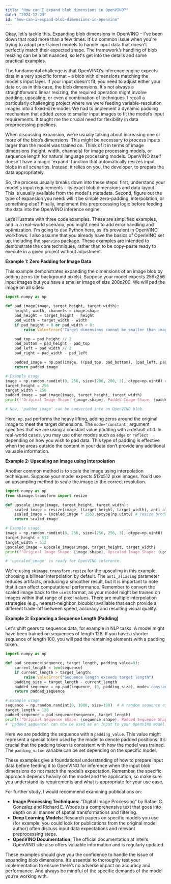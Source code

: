 ```yaml
---
title: "How can I expand blob dimensions in OpenVINO?"
date: "2024-12-23"
id: "how-can-i-expand-blob-dimensions-in-openvino"
---
```


Okay, let's tackle this. Expanding blob dimensions in OpenVINO – I’ve been down that road more than a few times. It's a common issue when you're trying to adapt pre-trained models to handle input data that doesn't perfectly match their expected shape. The framework’s handling of blob resizing can be a bit nuanced, so let's get into the details and some practical examples.

The fundamental challenge is that OpenVINO’s inference engine expects data in a very specific format – a blob with dimensions matching the model's input layer. If your input doesn't fit, you need to adjust either your data or, as in this case, the blob dimensions. It's not always a straightforward linear resizing; the required operation might involve padding, upscaling, or even a combination of techniques. I recall a particularly challenging project where we were feeding variable-resolution images into a fixed-size model. We had to implement a dynamic padding mechanism that added zeros to smaller input images to fit the model’s input requirements. It taught me the crucial need for flexibility in data preprocessing pipelines.

When discussing expansion, we’re usually talking about increasing one or more of the blob’s dimensions. This might be necessary to process inputs larger than the model was trained on. Think of it in terms of image dimensions (height, width, channels) for image processing models, or sequence length for natural language processing models. OpenVINO itself doesn't have a magic 'expand' function that automatically resizes input blobs in all scenarios. Instead, it relies on you, the developer, to prepare the data appropriately.

So, the process usually breaks down into these steps: first, understand your model's input requirements – its exact blob dimensions and data layout. This is usually available from the model's metadata. Second, figure out the type of expansion you need: will it be simple zero-padding, interpolation, or something else? Finally, implement this preprocessing logic before feeding the data into the OpenVINO inference engine.

Let’s illustrate with three code examples. These are simplified examples, and in a real-world scenario, you might need to add error handling and optimization. I'm going to use Python here, as it’s prevalent in OpenVINO workflows. I also assume that you already have the basics of OpenVINO set up, including the `openvino` package. These examples are intended to demonstrate the core techniques, rather than to be copy-paste ready to execute in a given project without adjustment.

**Example 1: Zero Padding for Image Data**

This example demonstrates expanding the dimensions of an image blob by adding zeros (or background pixels). Suppose your model expects 256x256 input images but you have a smaller image of size 200x200. We will pad the image on all sides:

```python
import numpy as np

def pad_image(image, target_height, target_width):
    height, width, channels = image.shape
    pad_height = target_height - height
    pad_width = target_width - width
    if pad_height < 0 or pad_width < 0:
        raise ValueError("Target dimensions cannot be smaller than image dimensions")

    pad_top = pad_height // 2
    pad_bottom = pad_height - pad_top
    pad_left = pad_width // 2
    pad_right = pad_width - pad_left

    padded_image = np.pad(image, ((pad_top, pad_bottom), (pad_left, pad_right), (0, 0)), mode='constant')
    return padded_image

# Example usage
image = np.random.randint(0, 256, size=(200, 200, 3), dtype=np.uint8) # a 200x200 rgb image.
target_height = 256
target_width = 256
padded_image = pad_image(image, target_height, target_width)
print(f"Original Image Shape: {image.shape}, Padded Image Shape: {padded_image.shape}")

# Now, 'padded_image' can be converted into an OpenVINO blob.
```
Here, `np.pad` performs the heavy lifting, adding zeros around the original image to meet the target dimensions. The `mode='constant'` argument specifies that we are using a constant value padding with a default of 0. In real-world cases, you may use other modes such as `edge` or `reflect` depending on how you wish to pad data. This type of padding is effective when the areas outside the content in your data don’t provide any additional valuable information.

**Example 2: Upscaling an Image using Interpolation**

Another common method is to scale the image using interpolation techniques. Suppose your model expects 512x512 pixel images. You’d use an upsampling method to scale the image to the correct resolution.

```python
import numpy as np
from skimage.transform import resize

def upscale_image(image, target_height, target_width):
    scaled_image = resize(image, (target_height, target_width), anti_aliasing=True, preserve_range=True)
    scaled_image = (scaled_image * 255).astype(np.uint8) # resize produces values between 0 and 1, converting it back to 0-255.
    return scaled_image

# Example usage
image = np.random.randint(0, 256, size=(256, 256, 3), dtype=np.uint8)
target_height = 512
target_width = 512
upscaled_image = upscale_image(image, target_height, target_width)
print(f"Original Image Shape: {image.shape}, Upscaled Image Shape: {upscaled_image.shape}")

# 'upscaled_image' is ready for OpenVINO inference.
```

We're using `skimage.transform.resize` for the upscaling in this example, choosing a bilinear interpolation by default. The `anti_aliasing` parameter reduces artifacts, producing a smoother result, but it is important to note that it can affect computational performance. Remember to convert the scaled image back to the `uint8` format, as your model might be trained on images within that range of pixel values. There are multiple interpolation strategies (e.g., nearest-neighbor, bicubic) available that each provide a different trade-off between speed, accuracy and resulting visual quality.

**Example 3: Expanding a Sequence Length (Padding)**

Let's shift gears to sequence data, for example in NLP tasks. A model might have been trained on sequences of length 128. If you have a shorter sequence of length 100, you will pad the remaining elements with a padding token.

```python
import numpy as np

def pad_sequence(sequence, target_length, padding_value=0):
    current_length = len(sequence)
    if current_length > target_length:
        raise ValueError("Sequence length exceeds target length")
    padding_size = target_length - current_length
    padded_sequence = np.pad(sequence, (0, padding_size), mode='constant', constant_values=padding_value)
    return padded_sequence

# Example usage
sequence = np.random.randint(0, 1000, size=100)  # A random sequence of length 100
target_length = 128
padded_sequence = pad_sequence(sequence, target_length)
print(f"Original Sequence Shape: {sequence.shape}, Padded Sequence Shape: {padded_sequence.shape}")
# 'padded_sequence' can now be used as an input to your OpenVINO model.
```

Here we are padding the sequence with a `padding_value`. This value might represent a special token used by the model to denote padded positions. It’s crucial that the padding token is consistent with how the model was trained. The `padding_value` variable can be set depending on the specific model.

These examples give a foundational understanding of how to prepare input data before feeding it to OpenVINO for inference when the input blob dimensions do not match the model’s expectation. Remember, the specific approach depends heavily on the model and the application, so make sure you understand its requirements and what is appropriate for your use case.

For further study, I would recommend examining publications on:

*   **Image Processing Techniques:** “Digital Image Processing” by Rafael C. Gonzalez and Richard E. Woods is a comprehensive text that goes into depth on all manner of spatial transformations and filtering.
*   **Deep Learning Models:** Research papers on specific models you use (for example, you could look for publications from the original model author) often discuss input data expectations and relevant preprocessing steps.
*   **OpenVINO Documentation:** The official documentation at Intel's OpenVINO site also offers valuable information and is regularly updated.

These examples should give you the confidence to handle the issue of expanding blob dimensions. It’s essential to thoroughly test your implementation to ensure there’s no adverse impact on accuracy and performance. And always be mindful of the specific demands of the model you’re working with.
